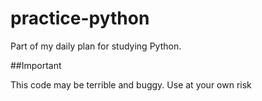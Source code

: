 # practice-python
Part of my daily plan for studying Python.

##Important

This code may be terrible and buggy. Use at your own risk
